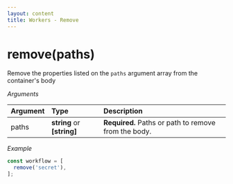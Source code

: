 ```yaml
---
layout: content
title: Workers - Remove
---
```


# remove(paths)

Remove the properties listed on the `paths` argument array from the container's body

_Arguments_

| Argument | Type                       | Description                                          |
| :------- | :------------------------- | :--------------------------------------------------- |
| paths    | **string** or **[string]** | **Required.** Paths or path to remove from the body. |

_Example_

```js
const workflow = [
  remove('secret'),
];
```
